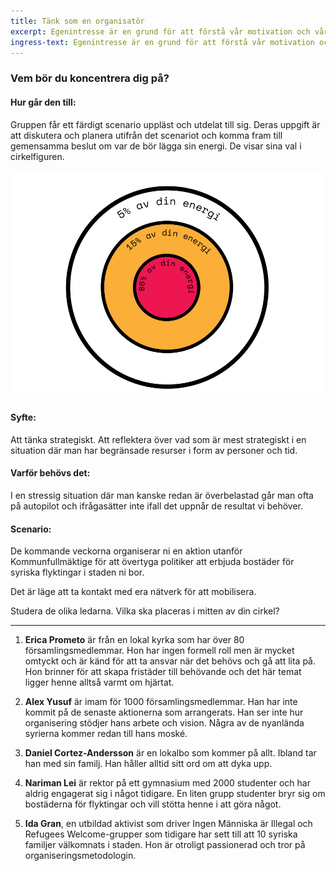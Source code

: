 ```yaml
---
title: Tänk som en organisatör
excerpt: Egenintresse är en grund för att förstå vår motivation och våra värderingar.
ingress-text: Egenintresse är en grund för att förstå vår motivation och våra värderingar.
---
```


### Vem bör du koncentrera dig på?

#### Hur går den till:
Gruppen får ett färdigt scenario uppläst och utdelat till
sig. Deras uppgift är att diskutera och planera utifrån det
scenariot och komma fram till gemensamma beslut om var de bör
lägga sin energi. De visar sina val i cirkelfiguren.

![](/uploads/organisator.png)


#### Syfte:
Att tänka strategiskt. Att reflektera över vad som är mest
strategiskt i en situation där man har begränsade resurser i
form av personer och tid.

#### Varför behövs det:
I en stressig situation där man kanske redan är överbelastad
går man ofta på autopilot och ifrågasätter inte ifall det
uppnår de resultat vi behöver.

#### Scenario:
De kommande veckorna organiserar ni en aktion utanför
Kommunfullmäktige för att övertyga politiker att erbjuda
bostäder för syriska flyktingar i staden ni bor.

Det är läge att ta kontakt med era nätverk för att mobilisera.

Studera de olika ledarna. Vilka ska placeras i mitten av din cirkel?

---

1) **Erica Prometo** är från en lokal kyrka som har över 80
   församlingsmedlemmar. Hon har ingen formell roll men är mycket
   omtyckt och är känd för att ta ansvar när det behövs och gå att
   lita på. Hon brinner för att skapa fristäder till behövande och
   det här temat ligger henne alltså varmt om hjärtat.

2) **Alex Yusuf** är imam för 1000 församlingsmedlemmar. Han har
   inte kommit på de senaste aktionerna som arrangerats. Han ser
   inte hur organisering stödjer hans arbete och vision. Några av
   de nyanlända syrierna kommer redan till hans moské.

3) **Daniel Cortez-Andersson** är en lokalbo som kommer på allt.
   Ibland tar han med sin familj. Han håller alltid sitt ord om
   att dyka upp.

4) **Nariman Lei** är rektor på ett gymnasium med 2000 studenter
   och har aldrig engagerat sig i något tidigare. En liten grupp
   studenter bryr sig om bostäderna för flyktingar och vill stötta
   henne i att göra något.

5) **Ida Gran**, en utbildad aktivist som driver Ingen Människa är
   Illegal och Refugees Welcome-grupper som tidigare har sett till
   att 10 syriska familjer välkomnats i staden. Hon är otroligt
   passionerad och tror på organiseringsmetodologin.
